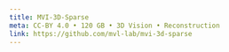 ```yaml
---
title: MVI-3D-Sparse
meta: CC-BY 4.0 • 120 GB • 3D Vision • Reconstruction
link: https://github.com/mvl-lab/mvi-3d-sparse
---
```

